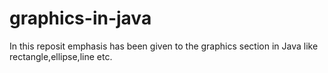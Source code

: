 # graphics-in-java
In this reposit emphasis has been given to the graphics section in Java like rectangle,ellipse,line etc.
